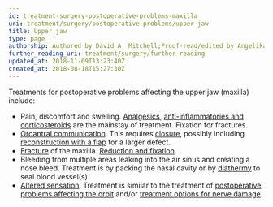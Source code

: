 ```yaml
---
id: treatment-surgery-postoperative-problems-maxilla
uri: treatment/surgery/postoperative-problems/upper-jaw
title: Upper jaw
type: page
authorship: Authored by David A. Mitchell;Proof-read/edited by Angelika Sebald
further_reading_uri: treatment/surgery/further-reading
updated_at: 2018-11-09T13:23:40Z
created_at: 2018-08-18T15:27:30Z
---
```


<p>Treatments for postoperative problems affecting the upper jaw
    (maxilla) include:</p>
<ul>
    <li>Pain, discomfort and swelling. <a href="/treatment/other/medication/pain">Analgesics</a>,
        <a href="/treatment/other/medication/inflammation/detailed">anti-inflammatories and corticosteroids</a>        are the mainstay of treatment. Fixation for fractures.</li>
    <li><a href="/diagnosis/a-z/fistula">Oroantral communication</a>.
        This requires <a href="/treatment/surgery/fistula/more-info">closure</a>,
        possibly including <a href="/treatment/surgery/reconstruction">reconstruction with a flap</a>        for a larger defect.</li>
    <li><a href="/diagnosis/a-z/fracture">Fracture</a> of the maxilla.
        <a href="/treatment/surgery/fracture">Reduction and fixation</a>.</li>
    <li>Bleeding from multiple areas leaking into the air sinus and
        creating a nose bleed. Treatment is by packing the nasal
        cavity or by <a href="/treatment/other/extreme-temperatures">diathermy</a>        to seal blood vessel(s).</li>
    <li><a href="/diagnosis/a-z/neuropathies">Altered sensation</a>.
        Treatment is similar to the treatment of <a href="/treatment/surgery/postoperative-problems/orbit">postoperative problems affecting the orbit</a>        and/or <a href="/treatment/surgery/neuropathies">treatment options for nerve damage</a>.</li>
</ul>
